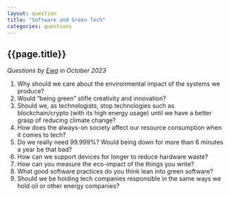 ```yaml
---
layout: question
title: "Software and Green Tech"
categories: questions
---
```


## {{page.title}}

_Questions by <a href="https://twitter.com/lost_semicolon">Ewa</a> in October 2023_

1. Why should we care about the environmental impact of the systems we produce?
2. Would “being green” stifle creativity and innovation?
3. Should we, as technologists, stop technologies such as blockchain/crypto (with its high energy usage) until we have a better grasp of reducing climate change?
4. How does the always-on society affect our resource consumption when it comes to tech?
5. Do we really need 99.999%? Would being down for more than 6 minutes a year be that bad?
6. How can we support devices for longer to reduce hardware waste?
7. How can you measure the eco-impact of the things you write?
8. What good software practices do you think lean into green software?
9. Should we be holding tech companies responsible in the same ways we hold oil or other energy companies?

